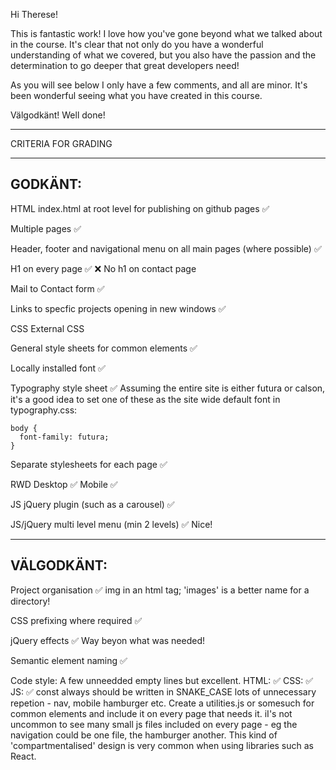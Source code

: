 Hi Therese!

This is fantastic work! I love how you've gone beyond what we talked about in the course. It's clear that not only do you have a wonderful understanding of what we covered, but you also have the passion and the determination to go deeper that great developers need!

As you will see below I only have a few comments, and all are minor. It's been wonderful seeing what you have created in this course.

Välgodkänt! Well done!

*************************************

CRITERIA FOR GRADING

*************************************

GODKÄNT:
-------------------------------------

HTML
  index.html at root level for publishing on github pages ✅

  Multiple pages ✅

  Header, footer and navigational menu on all main pages (where possible) ✅

  H1 on every page ✅ ❌
    No h1 on contact page

  Mail to Contact form ✅

  Links to specfic projects opening in new windows ✅

CSS
  External CSS

  General style sheets for common elements ✅

  Locally installed font ✅

  Typography style sheet ✅
    Assuming the entire site is either futura or calson, it's a good idea to set one of these as the site wide default font in typography.css:

    body {
      font-family: futura;
    }
  
  Separate stylesheets for each page ✅

  RWD
    Desktop ✅
    Mobile ✅

JS
  jQuery plugin (such as a carousel) ✅

  JS/jQuery multi level menu (min 2 levels) ✅
    Nice!

-------------------------------------

VÄLGODKÄNT:
-------------------------------------

  Project organisation ✅
     img in an html tag; 'images' is a better name for a directory! 

  CSS prefixing where required ✅

  jQuery effects ✅
    Way beyon what was needed!

  Semantic element naming ✅

  Code style:
    A few unneedded empty lines but excellent.
    HTML: ✅
    CSS: ✅
    JS: ✅
      const always should be written in SNAKE_CASE
      lots of unnecessary repetion - nav, mobile hamburger etc. Create a utilities.js or somesuch for common elements and include it on every page that needs it. iI's not uncommon to see many small js files included on every page - eg the navigation could be one file, the hamburger another. This kind of 'compartmentalised' design is very common when using libraries such as React.